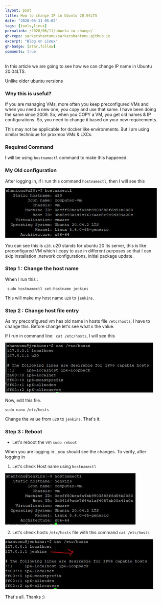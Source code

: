 ```yaml
---
layout: post
title: How to change IP in Ubuntu 20.04LTS
date: "2020-06-11 05:02"
tags: [tools,linux]
permalink: /2020/06/11/ubuntu-io-change/
gh-repo: sarkershantonu/sarkershantonu.github.io
excerpt: "Blog on Linux"
gh-badge: [star,follow]
comments: true
---
```

In this article we are going to see how we can change IP name in Ubuntu 20.04LTS. 

Unlike older ubuntu versions 
### Why this is useful? 
If you are managing VMs, more often you keep preconfigured VMs and when you need a new one, you copy and use that same. I have been doing the same since 2009. So, when you COPY a VM, you get old names & IP configurations. So, you need to change it based on your new requirements.

This may not be applicable for docker like environments. But I am using similar technique for proxmox VMs & LXCs. 

### Required Command
I will be using ```hostnamectl``` command to make this happened. 

### My Old configuration 
After logging in, if I run this command ```hostnamectl```, then I will see this 

![before-config](/images/ubuntu/host-name-change/host-name-before.JPG)

You can see this is ```u20```. u20 stands for ubuntu 20 lts server, this is like preconfigured VM which i copy to use in different purposes so that I can skip installation ,network configurations, initial package update.

### Step 1 : Change the host name 
When I run this : 

```shell
 sudo hostnamectl set-hostname jenkins
```

This will make my host name ```u20``` to   ```jenkins```. 

### Step 2 : Change host file entry 
As my preconfigured vm has old name in hosts file ```/etc/hosts```, I have to change this. Before change let's see what s the value. 

If I run in command line ``` cat /etc/hosts```, I will see this 

![before-host-config](/images/ubuntu/host-name-change/before-edit-hosts.JPG)

Now, edit this file. 

```
sudo nano /etc/hosts
```
Change the value from ```u20``` to   ```jenkins```.  That's it. 

### Step 3 : Reboot 
- Let's reboot the vm ```sudo reboot```

When you are logging in , you should see the changes. To verify, after logging in 

1. Let's check Host name using  ```hostnamectl```

![after--config](/images/ubuntu/host-name-change/after-change.JPG)

2. Let's check hosts ```/etc/hosts``` file with this command ```cat /etc/hosts```

![after-host-config](/images/ubuntu/host-name-change/edit-hosts.JPG)

That's all. Thanks :) 
